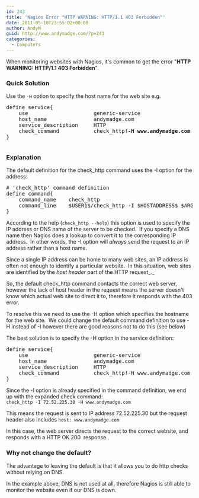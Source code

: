 ```yaml
---
id: 243
title: 'Nagios Error "HTTP WARNING: HTTP/1.1 403 Forbidden"'
date: 2011-05-18T23:55:02+00:00
author: AndyM
guid: http://www.andymadge.com/?p=243
categories:
  - Computers
---
```

When monitoring websites with Nagios, it's common to get the error "**HTTP WARNING: HTTP/1.1 403 Forbidden**".

### Quick Solution

Use the `-H` option to specify the host name for the web site e.g.

<pre>define service{
	use                     generic-service
	host_name               andymadge.com
	service_description     HTTP
	check_command           check_http!<strong>-H www.andymadge.com</strong>
}</pre>

<pre><!--more--></pre>

### Explanation

The default definition for the check_http command uses the -I option for the address:

<pre># 'check_http' command definition
define command{
	command_name	check_http
	command_line	$USER1$/check_http -I $HOSTADDRESS$ $ARG1$
}</pre>

According to the help (`check_http --help`) this option is used to specify the IP address or DNS name of the server to be checked.  If you specify a DNS name then Nagios does a lookup to convert it to the corresponding IP address.  In other words, the -I option will _always_ send the request to an IP address rather than a host name.

Since a single IP address can be home to many web sites, an IP address is often not enough to identify a particular website.  In this situation, web sites are identified by the _host header_ part of the HTTP request_._

So, the default check_http command contacts the correct web server, however the lack of host header in the request means the server doesn't know which actual web site to direct it to, therefore it responds with the 403 error.

To resolve this we need to use the -H option which specifies the hostname for the web site.  We could change the default command definition to use -H instead of -I however there are good reasons not to do this (see below)

The best solution is to specify the -H option in the service definition:

<pre>define service{
	use                     generic-service
	host_name               andymadge.com
	service_description     HTTP
	check_command           check_http!-H www.andymadge.com
}</pre>

Since the -I option is already specified in the command definition, we end up with the expanded check command:  
`check_http -I 72.52.225.30 -H www.andymadge.com`

This means the request is sent to IP address 72.52.225.30 but the request header also includes `host: www.andymadge.com`

In this case, the web server directs the request to the correct website, and responds with a HTTP OK 200  response.

### Why not change the default?

The advantage to leaving the default is that it allows you to do http checks without relying on DNS.

In the example above, DNS is not used at all, therefore Nagios is still able to monitor the website even if our DNS is down.